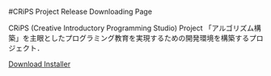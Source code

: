 #CRiPS Project Release Downloading Page

CRiPS (Creative Introductory Programming Studio) Project
「アルゴリズム構築」を主眼としたプログラミング教育を実現するための開発環境を構築するプロジェクト．

[Download Installer](https://github.com/macc704/CRiPSRE/raw/master/ronproeditor/RonproEditorInstaller.zip)
